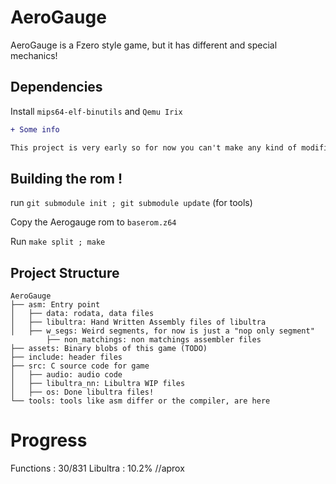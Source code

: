 # AeroGauge
AeroGauge is a Fzero style game, but it has different and special mechanics!

## Dependencies

Install ``mips64-elf-binutils`` and ``Qemu Irix``

```diff
+ Some info

This project is very early so for now you can't make any kind of modification, well maybe I'll focus on it soon ;)

```

## Building the rom !
run ``git submodule init ; git submodule update`` (for tools)

Copy the Aerogauge rom to ``baserom.z64``

Run ``make split ; make``


## Project Structure
	
	AeroGauge 
	├── asm: Entry point 
	│   ├── data: rodata, data files
	│   ├── libultra: Hand Written Assembly files of libultra
	│   ├── w_segs: Weird segments, for now is just a "nop only segment"	    
            ├── non_matchings: non matchings assembler files
	├── assets: Binary blobs of this game (TODO)
	├── include: header files
	├── src: C source code for game
	│   ├── audio: audio code
	│   ├── libultra_nn: Libultra WIP files
	│   ├── os: Done libultra files!
	└── tools: tools like asm differ or the compiler, are here

# Progress
Functions : 30/831
Libultra : 10.2% //aprox


